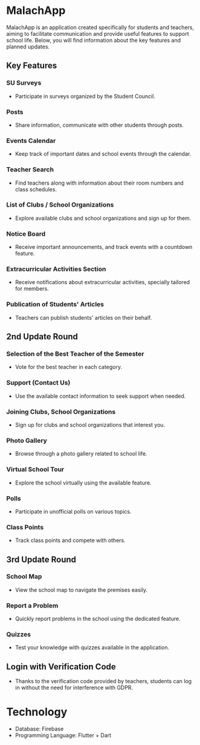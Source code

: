 # MalachApp

MalachApp is an application created specifically for students and teachers, aiming to facilitate communication and provide useful features to support school life. Below, you will find information about the key features and planned updates.

## Key Features
### SU Surveys
- Participate in surveys organized by the Student Council.

### Posts
- Share information, communicate with other students through posts.

### Events Calendar
- Keep track of important dates and school events through the calendar.

### Teacher Search
- Find teachers along with information about their room numbers and class schedules.

### List of Clubs / School Organizations
- Explore available clubs and school organizations and sign up for them.

### Notice Board
- Receive important announcements, and track events with a countdown feature.

### Extracurricular Activities Section
- Receive notifications about extracurricular activities, specially tailored for members.

### Publication of Students' Articles
- Teachers can publish students' articles on their behalf.

## 2nd Update Round
### Selection of the Best Teacher of the Semester
- Vote for the best teacher in each category.

### Support (Contact Us)
- Use the available contact information to seek support when needed.

### Joining Clubs, School Organizations
- Sign up for clubs and school organizations that interest you.

### Photo Gallery
- Browse through a photo gallery related to school life.

### Virtual School Tour
- Explore the school virtually using the available feature.

### Polls
- Participate in unofficial polls on various topics.

### Class Points
- Track class points and compete with others.

## 3rd Update Round
### School Map
- View the school map to navigate the premises easily.

### Report a Problem
- Quickly report problems in the school using the dedicated feature.

### Quizzes
- Test your knowledge with quizzes available in the application.

## Login with Verification Code
- Thanks to the verification code provided by teachers, students can log in without the need for interference with GDPR.

# Technology
- Database: Firebase
- Programming Language: Flutter + Dart

